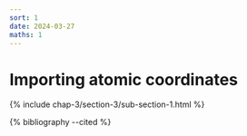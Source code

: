 ```yaml
---
sort: 1
date: 2024-03-27
maths: 1
---
```


# Importing atomic coordinates

{% include chap-3/section-3/sub-section-1.html %}

{% bibliography --cited %}

